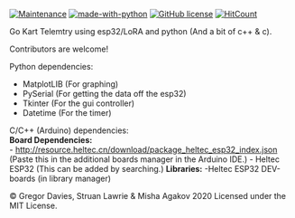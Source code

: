 [![Maintenance](https://img.shields.io/badge/Maintained%3F-yes-green.svg)](https://GitHub.com/Naereen/StrapDown.js/graphs/commit-activity) [![made-with-python](https://img.shields.io/badge/Made%20with-Python-1f425f.svg)](https://www.python.org/) [![GitHub license](https://img.shields.io/github/license/Naereen/StrapDown.js.svg)](https://github.com/Naereen/StrapDown.js/blob/master/LICENSE) [![HitCount](http://hits.dwyl.com/Gregor-Davies/Go-kart.svg)](http://hits.dwyl.com/Gregor-Davies/Go-kart)




Go Kart Telemtry using esp32/LoRA and python (And a bit of c++ & c).

Contributors are welcome!


Python dependencies:
- MatplotLIB (For graphing)
- PySerial (For getting the data off the esp32)
- Tkinter (For the gui controller)
- Datetime (For the timer)

C/C++ (Arduino) dependencies:                                                                                                                               
               **Board Dependencies:**                                                                                                                   
                  - http://resource.heltec.cn/download/package_heltec_esp32_index.json (Paste this in the additional boards manager in the Arduino IDE.)
                  - Heltec ESP32 (This can be added by searching.)
               **Libraries:**
-Heltec ESP32 DEV-boards (in library manager)

© Gregor Davies, Struan Lawrie & Misha Agakov 2020 Licensed under the MIT License.
